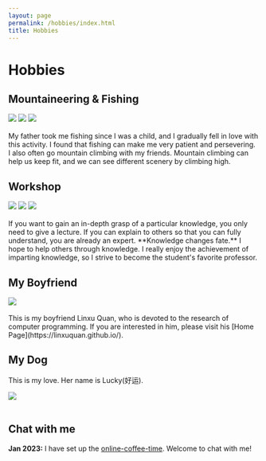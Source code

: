 ```yaml
---
layout: page
permalink: /hobbies/index.html
title: Hobbies
---
```


# Hobbies

## Mountaineering & Fishing

<div class="third">
<img src="https://github.com/YanyingWei1997/YanyingWei1997.github.io/blob/main/images/Mountaineering.jpg?raw=true">
<img src="https://github.com/YanyingWei1997/YanyingWei1997.github.io/blob/main/images/climbing.jpg?raw=true">
<img src="https://github.com/YanyingWei1997/YanyingWei1997.github.io/blob/main/images/cli.jpg?raw=true">
</div>
<br> My father took me fishing since I was a child, and I gradually fell in love with this activity. I found that fishing can make me very patient and persevering. 
I also often go mountain climbing with my friends. Mountain climbing can help us keep fit, and we can see different scenery by climbing high.


## Workshop

<div class="third">
<img src="https://github.com/YanyingWei1997/YanyingWei1997.github.io/blob/main/images/work.jpg?raw=true">
<img src="https://github.com/YanyingWei1997/YanyingWei1997.github.io/blob/main/images/work1.jpg?raw=true">
<img src="https://github.com/YanyingWei1997/YanyingWei1997.github.io/blob/main/images/work2.jpg?raw=true">
</div>
<br>If you want to gain an in-depth grasp of a particular knowledge, you only need to give a lecture. 
If you can explain to others so that you can fully understand, you are already an expert. 
**Knowledge changes fate.** 
I hope to help others through knowledge. 
I really enjoy the achievement of imparting knowledge, so I strive to become the student's favorite professor.

<br>

## My Boyfriend

<div>
<img src="https://github.com/YanyingWei1997/YanyingWei1997.github.io/blob/main/images/dog1.jpg?raw=true">
</div>
<br>
This is my boyfriend Linxu Quan, who is devoted to the research of computer programming. 
If you are interested in him, please visit his [Home Page](https://linxuquan.github.io/).
<br>

## My Dog

This is my love. Her name is Lucky(好运).

<div>
<img src="https://github.com/YanyingWei1997/YanyingWei1997.github.io/blob/main/images/dog1.jpg?raw=true">
</div>
<br>

## Chat with me

**Jan 2023:** I have set up the [online-coffee-time](https://calendly.com/yanyingwei/30min). Welcome to chat with me!


<!-- Calendly inline widget begin -->
<div class="calendly-inline-widget" data-url="https://calendly.com/yanyingwei/30min" style="min-width:320px;height:700px;"></div>
<script type="text/javascript" src="https://assets.calendly.com/assets/external/widget.js" async></script>
<!-- Calendly inline widget end -->